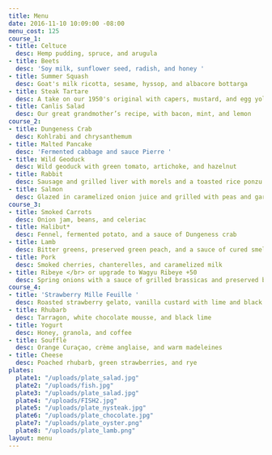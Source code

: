 ```yaml
---
title: Menu
date: 2016-11-10 10:09:00 -08:00
menu_cost: 125
course_1:
- title: Celtuce
  desc: Hemp pudding, spruce, and arugula
- title: Beets
  desc: 'Soy milk, sunflower seed, radish, and honey '
- title: Summer Squash
  desc: Goat's milk ricotta, sesame, hyssop, and albacore bottarga
- title: Steak Tartare
  desc: A take on our 1950's original with capers, mustard, and egg yolk
- title: Canlis Salad
  desc: Our great grandmother’s recipe, with bacon, mint, and lemon
course_2:
- title: Dungeness Crab
  desc: Kohlrabi and chrysanthemum
- title: Malted Pancake
  desc: 'Fermented cabbage and sauce Pierre '
- title: Wild Geoduck
  desc: Wild geoduck with green tomato, artichoke, and hazelnut
- title: Rabbit
  desc: Sausage and grilled liver with morels and a toasted rice ponzu
- title: Salmon
  desc: Glazed in caramelized onion juice and grilled with peas and gari
course_3:
- title: Smoked Carrots
  desc: Onion jam, beans, and celeriac
- title: Halibut*
  desc: Fennel, fermented potato, and a sauce of Dungeness crab
- title: Lamb
  desc: Bitter greens, preserved green peach, and a sauce of cured smelt
- title: Pork
  desc: Smoked cherries, chanterelles, and caramelized milk
- title: Ribeye </br> or upgrade to Wagyu Ribeye +50
  desc: Spring onions with a sauce of grilled brassicas and preserved berry vinegar
course_4:
- title: 'Strawberry Mille Feuille '
  desc: Roasted strawberry gelato, vanilla custard with lime and black pepper
- title: Rhubarb
  desc: Tarragon, white chocolate mousse, and black lime
- title: Yogurt
  desc: Honey, granola, and coffee
- title: Soufflè
  desc: Orange Curaçao, crème anglaise, and warm madeleines
- title: Cheese
  desc: Poached rhubarb, green strawberries, and rye
plates:
  plate1: "/uploads/plate_salad.jpg"
  plate2: "/uploads/fish.jpg"
  plate3: "/uploads/plate_salad.jpg"
  plate4: "/uploads/FISH2.jpg"
  plate5: "/uploads/plate_nysteak.jpg"
  plate6: "/uploads/plate_chocolate.jpg"
  plate7: "/uploads/plate_oyster.png"
  plate8: "/uploads/plate_lamb.png"
layout: menu
---
```


